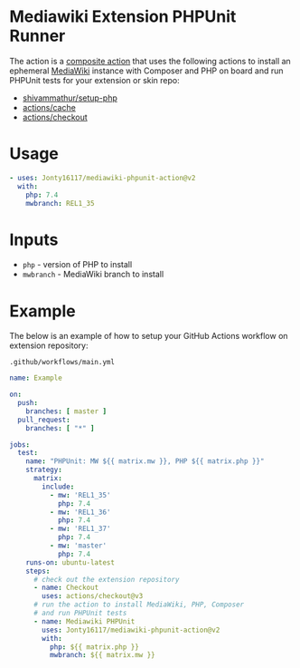 # Mediawiki Extension PHPUnit Runner

The action is a [composite action](https://docs.github.com/en/actions/creating-actions/creating-a-composite-action)
that uses the following actions to install an ephemeral [MediaWiki](https://mediawiki.org) instance with Composer and PHP on board and run
PHPUnit tests for your extension or skin repo:

* [shivammathur/setup-php](https://github.com/shivammathur/setup-php)
* [actions/cache](https://github.com/actions/cache)
* [actions/checkout](https://github.com/actions/checkout)

# Usage

```yaml
- uses: Jonty16117/mediawiki-phpunit-action@v2
  with:
    php: 7.4
    mwbranch: REL1_35
```

# Inputs

* `php` - version of PHP to install
* `mwbranch` - MediaWiki branch to install

# Example

The below is an example of how to setup your GitHub Actions workflow on extension repository:

`.github/workflows/main.yml`

```yaml
name: Example

on:
  push:
    branches: [ master ]
  pull_request:
    branches: [ "*" ]

jobs:
  test:
    name: "PHPUnit: MW ${{ matrix.mw }}, PHP ${{ matrix.php }}"
    strategy:
      matrix:
        include:
          - mw: 'REL1_35'
            php: 7.4
          - mw: 'REL1_36'
            php: 7.4
          - mw: 'REL1_37'
            php: 7.4
          - mw: 'master'
            php: 7.4
    runs-on: ubuntu-latest
    steps:
      # check out the extension repository
      - name: Checkout
        uses: actions/checkout@v3
      # run the action to install MediaWiki, PHP, Composer
      # and run PHPUnit tests
      - name: Mediawiki PHPUnit
        uses: Jonty16117/mediawiki-phpunit-action@v2
        with:
          php: ${{ matrix.php }}
          mwbranch: ${{ matrix.mw }}
```
